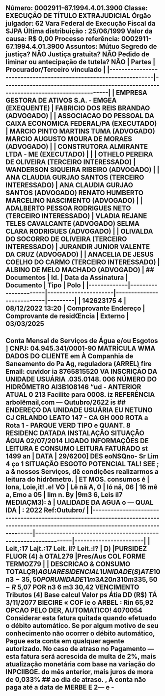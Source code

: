 ## Número: 0002911-67.1994.4.01.3900 Classe: EXECUÇÃO DE TÍTULO EXTRAJUDICIAL Órgão julgador: 62 Vara Federal de Execução Fiscal da SJPA Última distribuição : 25/06/1999 Valor da causa: R$ 0,00 Processo referência: 0002911-67.1994.4.01.3900 Assuntos: Mútuo Segredo de justiça? NÃO Justiça gratuita? NÃO Pedido de liminar ou antecipação de tutela? NÃO | Partes | Procurador/Terceiro vinculado | |-----------------------------------------------------------------|--------------------------------------------------------------------------------------| | EMPRESA GESTORA DE ATIVOS S.A. - EMGEA (EXEQUENTE) | FABRICIO DOS REIS BRANDAO (ADVOGADO) | | ASSOCIACAO DO PESSOAL DA CAIXA ECONOMICA FEDERAL/PA (EXECUTADO) | MARCIO PINTO MARTINS TUMA (ADVOGADO) MARCIO AUGUSTO MOURA DE MORAES (ADVOGADO) | | CONSTRUTORA ALMIRANTE LTDA - ME (EXECUTADO) | | | OTHELO PEREIRA DE OLIVEIRA (TERCEIRO INTERESSADO) | WANDERSON SIQUEIRA RIBEIRO (ADVOGADO) | | ANA CLAUDIA GURJAO SANTOS (TERCEIRO INTERESSADO) | ANA CLAUDIA GURJAO SANTOS (ADVOGADO) RENATO HUMBERTO MARCELINO NASCIMENTO (ADVOGADO) | | ADALBERTO PESSOA RODRIGUES NETO (TERCEIRO INTERESSADO) | VLADIA REJANE TELES CAVALCANTE (ADVOGADO) SELMA CLARA RODRIGUES (ADVOGADO) | | OLIVALDA DO SOCORRO DE OLIVEIRA (TERCEIRO INTERESSADO) | JURANDIR JUNIOR VALENTE DA CRUZ (ADVOGADO) | | ANACELIA DE JESUS COELHO DO CARMO (TERCEIRO INTERESSADO) | ALBINO DE MELO MACHADO (ADVOGADO) | ## Documentos | Id. | Data da Assinatura | Documento | Tipo | Polo | |-------------|----------------------|----------------------|---------------------------|---------| | 142623175 4 | 08/12/2022 13:20 | Comprovante Endereço | Comprovante de residŒncia | Externo | 03/03/2025

## Conta Mensal de Serviços de Água e/ou Esgotos ] CNPJ: 04.945.341/0001-90 MATRÍCULA WMA DADOS DO CLIENTE em À Companhia de Saneamento do Pa Ag, reguladora (ARREL) fire Email: cuvidor ia 8765815520 VA INSCRIÇÃO DA UNIDADE USUÁRIA .035.0148. 006 NÚMERO DO HIDRÔMETRO AI3B108146 “ud - ANTERIOR ATUAL 0 213 Facilite para 0008. iz REFERÊNCIA arbolêmail,com — Qutubro/2622 is ## ENDEREÇO DA UNIDADE USUÁRIA EU NETUNO CJ CRLANDO LEATO 147 - CA GH 000 ROTA a Rota 1 - PARQUE VERD TIPO e QUANT. 8 RESIDENC DATADA INSTALAÇÃO SITUAÇÃO ÁGUA 02/07/2014 LIGADO INFORMAÇÕES DE LEITURA E CONSUMO LEITURA FATURADO st 1499 an | DATA | 29/6200] DES eoNSQno- Sr Lim 4 ço 1 SITUAÇÃO ESGOTO POTENCIAL TAL! SEE ; a &amp; nossos Serviços, dê condições realizarmos a leitura do hidrômetro. | ET MOS. consumos é | lona, Loie,it! .e! VO | Lê nã A, 0 | ló nã, 06 | 16 mê a, Emo a 05 | lim n. By |9m3 6, Leis il7 MEDIAÇM3): à | UALIDADE DA AGUA o — QUAL IDA | : 2022 Ref:Outubro/ | |-------------------------------------------------------------------------------------------------------------------------------------|---------------------------------------------------------------|-----------------------| | Leit,:17 Lajt.:17 Leit. il? Leit.:l? | D) |PURSIDEZ FLUOR (4) à OTAL279 |Pres/Aus COL FORME TERMOZ79 | | DESCRICAO &amp; CONSUMO TOTALÇR$) AGUA RESIDENCIAL 1 UNIDADE(S) ATE 10 n3 - 35,50 POR UNIDADE 11 m3 A 20 n3 10 m3 35,50 - R$ 5,07 POR n3 6 m3 30,42 VENCIMENTO Tributos (4) Base calcul Valor ps Átia DD (R$) TÁ 3/11/2077 BIECIRE « COF ie o ARBEL : Rin 65,92 OPCAO PELO DER, AUTOMATICO! 4070054 Considerar esta fatura quitada quando efetuado o débito automático. Se por algum motivo de seu conhecimento não ocorrer o débito automático, Pague esta conta em qualquer agente autorizado. No caso de atraso no Pagamento — esta fatura será acrescida de multa de 2%, mais atualização monetária com base na variação do INPCIIBGE. do mês anterior, mais juros de mora de 0,033% ## ao dia de atraso. , A conta não paga até a data de MERBE E 2— e -

